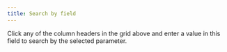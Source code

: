 ```yaml
---
title: Search by field
---
```



Click any of the column headers in the grid above and enter a value  in this field to search by the selected parameter.
